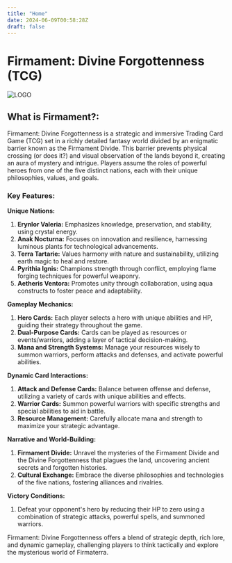 ```yaml
---
title: "Home"
date: 2024-06-09T00:58:28Z
draft: false
---
```

# Firmament: Divine Forgottenness (TCG)

![LOGO](images/LOGO-4.png)

## What is Firmament?:

Firmament: Divine Forgottenness is a strategic and immersive Trading Card Game (TCG) set in a richly detailed fantasy world divided by an enigmatic barrier known as the Firmament Divide. This barrier prevents physical crossing (or does it?) and visual observation of the lands beyond it, creating an aura of mystery and intrigue. Players assume the roles of powerful heroes from one of the five distinct nations, each with their unique philosophies, values, and goals.

### Key Features:

**Unique Nations:**

1. **Erynlor Valeria:** Emphasizes knowledge, preservation, and stability, using crystal energy.
2. **Anak Nocturna:** Focuses on innovation and resilience, harnessing luminous plants for technological advancements.
3. **Terra Tartarie:** Values harmony with nature and sustainability, utilizing earth magic to heal and restore.
4. **Pyrithia Ignis:** Champions strength through conflict, employing flame forging techniques for powerful weaponry.
5. **Aetheris Ventora:** Promotes unity through collaboration, using aqua constructs to foster peace and adaptability.

**Gameplay Mechanics:**

1. **Hero Cards:** Each player selects a hero with unique abilities and HP, guiding their strategy throughout the game.
2. **Dual-Purpose Cards:** Cards can be played as resources or events/warriors, adding a layer of tactical decision-making.
3. **Mana and Strength Systems:** Manage your resources wisely to summon warriors, perform attacks and defenses, and activate powerful abilities.

**Dynamic Card Interactions:**

1. **Attack and Defense Cards:** Balance between offense and defense, utilizing a variety of cards with unique abilities and effects.
2. **Warrior Cards:** Summon powerful warriors with specific strengths and special abilities to aid in battle.
3. **Resource Management:** Carefully allocate mana and strength to maximize your strategic advantage.

**Narrative and World-Building:**

1. **Firmament Divide:** Unravel the mysteries of the Firmament Divide and the Divine Forgottenness that plagues the land, uncovering ancient secrets and forgotten histories.
2. **Cultural Exchange:** Embrace the diverse philosophies and technologies of the five nations, fostering alliances and rivalries.

**Victory Conditions:**

1. Defeat your opponent's hero by reducing their HP to zero using a combination of strategic attacks, powerful spells, and summoned warriors.

Firmament: Divine Forgottenness offers a blend of strategic depth, rich lore, and dynamic gameplay, challenging players to think tactically and explore the mysterious world of Firmaterra.